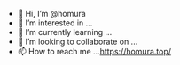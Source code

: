 - 👋 Hi, I’m @homura
- 👀 I’m interested in ...
- 🌱 I’m currently learning ...
- 💞️ I’m looking to collaborate on ...
- 📫 How to reach me ...https://homura.top/

<!---
Sincejunly/Sincejunly is a ✨ special ✨ repository because its `README.md` (this file) appears on your GitHub profile.
You can click the Preview link to take a look at your changes.
--->
